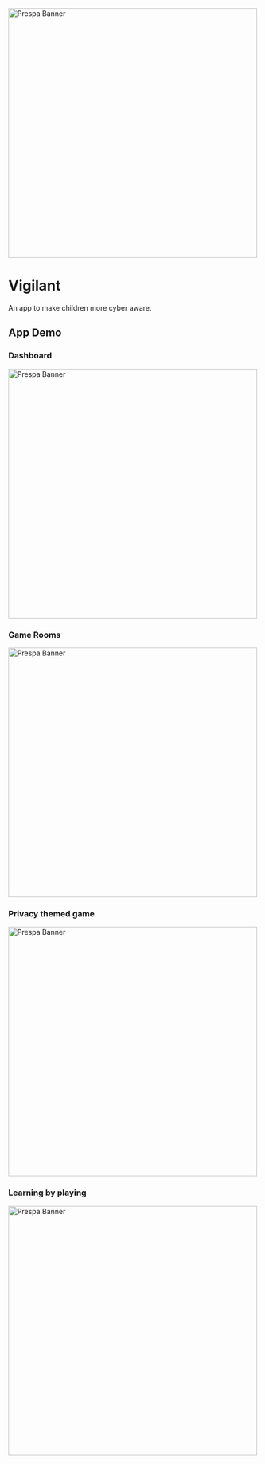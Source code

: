 <img src="img/banner.png" alt="Prespa Banner" width="500">

# Vigilant
An app to make children more cyber aware. 


## App Demo 

### Dashboard 
<img src="img/secureit-dashboard.png" alt="Prespa Banner" width="500">

### Game Rooms 
<img src="img/secureit-rooms.png" alt="Prespa Banner" width="500">

### Privacy themed game 
<img src="img/secureit-game.png" alt="Prespa Banner" width="500">

### Learning by playing
<img src="img/secureit-feedback.png" alt="Prespa Banner" width="500">


